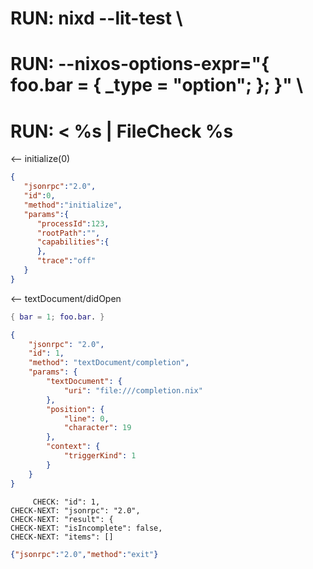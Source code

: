 # RUN: nixd --lit-test \
# RUN: --nixos-options-expr="{ foo.bar = { _type = \"option\"; }; }" \
# RUN: < %s | FileCheck %s

<-- initialize(0)

```json
{
   "jsonrpc":"2.0",
   "id":0,
   "method":"initialize",
   "params":{
      "processId":123,
      "rootPath":"",
      "capabilities":{
      },
      "trace":"off"
   }
}
```


<-- textDocument/didOpen


```nix file:///completion.nix
{ bar = 1; foo.bar. }
```

```json
{
    "jsonrpc": "2.0",
    "id": 1,
    "method": "textDocument/completion",
    "params": {
        "textDocument": {
            "uri": "file:///completion.nix"
        },
        "position": {
            "line": 0,
            "character": 19
        },
        "context": {
            "triggerKind": 1
        }
    }
}
```

```
     CHECK: "id": 1,
CHECK-NEXT: "jsonrpc": "2.0",
CHECK-NEXT: "result": {
CHECK-NEXT: "isIncomplete": false,
CHECK-NEXT: "items": []
```


```json
{"jsonrpc":"2.0","method":"exit"}
```
